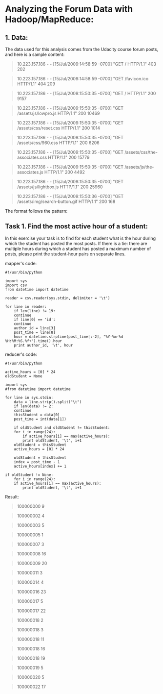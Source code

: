 # Analyzing the Forum Data with Hadoop/MapReduce:

## 1. Data:
The data used for this analysis comes from the Udacity course forum posts, and here is a sample content:

> 10.223.157.186 - - [15/Jul/2009:14:58:59 -0700] "GET / HTTP/1.1" 403 202

> 10.223.157.186 - - [15/Jul/2009:14:58:59 -0700] "GET /favicon.ico HTTP/1.1" 404 209

> 10.223.157.186 - - [15/Jul/2009:15:50:35 -0700] "GET / HTTP/1.1" 200 9157

> 10.223.157.186 - - [15/Jul/2009:15:50:35 -0700] "GET /assets/js/lowpro.js HTTP/1.1" 200 10469

> 10.223.157.186 - - [15/Jul/2009:15:50:35 -0700] "GET /assets/css/reset.css HTTP/1.1" 200 1014

> 10.223.157.186 - - [15/Jul/2009:15:50:35 -0700] "GET /assets/css/960.css HTTP/1.1" 200 6206

> 10.223.157.186 - - [15/Jul/2009:15:50:35 -0700] "GET /assets/css/the-associates.css HTTP/1.1" 200 15779

> 10.223.157.186 - - [15/Jul/2009:15:50:35 -0700] "GET /assets/js/the-associates.js HTTP/1.1" 200 4492

> 10.223.157.186 - - [15/Jul/2009:15:50:35 -0700] "GET /assets/js/lightbox.js HTTP/1.1" 200 25960

> 10.223.157.186 - - [15/Jul/2009:15:50:36 -0700] "GET /assets/img/search-button.gif HTTP/1.1" 200 168

The format follows the pattern:

## Task 1. Find the most active hour of a student:

In this exercise your task is to find for each student what is the hour during which the student has posted the most posts. If there is a tie: there are multiple hours during which a student has posted a maximum number of posts, please print the student-hour pairs on separate lines.

mapper's code:

```
#!/usr/bin/python

import sys
import csv
from datetime import datetime

reader = csv.reader(sys.stdin, delimiter = '\t')

for line in reader:
    if len(line) != 19:
	continue
    if line[0] == 'id':
	continue
    author_id = line[3]
    post_time = line[8]
    hour = datetime.strptime(post_time[:-2], "%Y-%m-%d %H:%M:%S.%f+").time().hour
    print author_id, '\t', hour
```

reducer's code:

```
#!/usr/bin/python

active_hours = [0] * 24
oldStudent = None

import sys
#from datetime import datetime

for line in sys.stdin:
    data = line.strip().split("\t")
    if len(data) != 2:
	continue
    thisStudent = data[0]
    post_time = int(data[1])
    
    if oldStudent and oldStudent != thisStudent:	
	for i in range(24):
	    if active_hours[i] == max(active_hours):
		print oldStudent, '\t', i+1
	oldStudent = thisStudent
	active_hours = [0] * 24
    
    oldStudent = thisStudent
    index = post_time - 1
    active_hours[index] += 1

if oldStudent != None:
    for i in range(24):
	if active_hours[i] == max(active_hours):
	    print oldStudent, '\t', i+1
```

Result:

>100000000  	9

>100000002  	4

>100000003  	5

>100000005  	1

>100000007  	3

>100000008  	16

>100000009  	20

>100000011  	3

>100000014  	4

>100000016  	23

>100000017  	5

>100000017  	22

>100000018  	2

>100000018  	3

>100000018  	11

>100000018  	16

>100000018  	19

>100000019  	5

>100000020  	5

>100000022  	17
